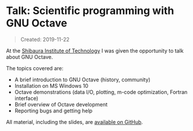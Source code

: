 # Talk: Scientific programming with GNU Octave

> Created: 2019-11-22

At the
[Shibaura Institute of Technology](http://www.web.se.shibaura-it.ac.jp/mathsci/04-01.html)
I was given the opportunity to talk about GNU Octave.

The topics covered are:
- A brief introduction to GNU Octave (history, community)
- Installation on MS Windows 10
- Octave demonstrations (data I/O, plotting, m-code optimization,
  Fortran interface)
- Brief overview of Octave development
- Reporting bugs and getting help

All material, including the slides, are
[available on GitHub](https://github.com/octave-de/octave_slides/releases/tag/2019-11-22).
